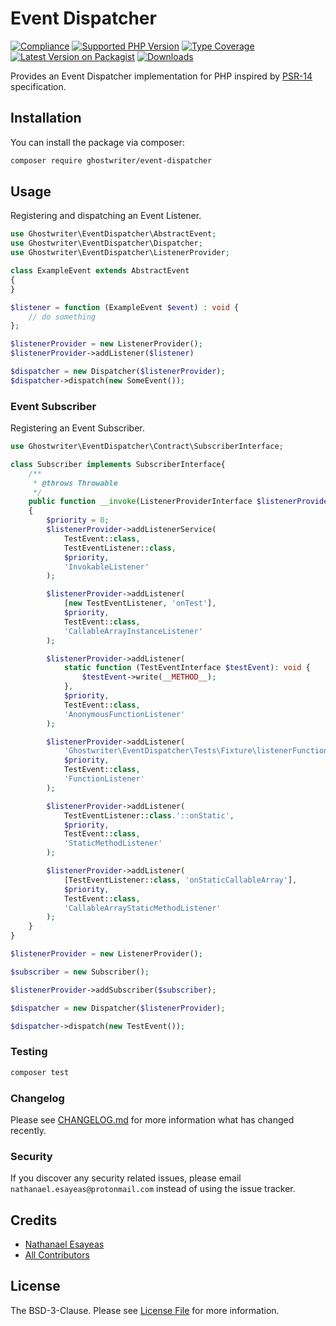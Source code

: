 # Event Dispatcher

[![Compliance](https://github.com/ghostwriter/event-dispatcher/actions/workflows/compliance.yml/badge.svg)](https://github.com/ghostwriter/event-dispatcher/actions/workflows/continuous-integration.yml)
[![Supported PHP Version](https://badgen.net/packagist/php/ghostwriter/event-dispatcher?color=8892bf)](https://www.php.net/supported-versions)
[![Type Coverage](https://shepherd.dev/github/ghostwriter/event-dispatcher/coverage.svg)](https://shepherd.dev/github/ghostwriter/event-dispatcher)
[![Latest Version on Packagist](https://badgen.net/packagist/v/ghostwriter/event-dispatcher)](https://packagist.org/packages/ghostwriter/event-dispatcher)
[![Downloads](https://badgen.net/packagist/dt/ghostwriter/event-dispatcher?color=blue)](https://packagist.org/packages/ghostwriter/event-dispatcher)

Provides an Event Dispatcher implementation for PHP inspired by [PSR-14](https://www.php-fig.org/psr/psr-14/) specification.

## Installation

You can install the package via composer:

``` bash
composer require ghostwriter/event-dispatcher
```

## Usage

Registering and dispatching an Event Listener.

```php
use Ghostwriter\EventDispatcher\AbstractEvent;
use Ghostwriter\EventDispatcher\Dispatcher;
use Ghostwriter\EventDispatcher\ListenerProvider;

class ExampleEvent extends AbstractEvent
{
}

$listener = function (ExampleEvent $event) : void {
    // do something
};

$listenerProvider = new ListenerProvider();
$listenerProvider->addListener($listener)

$dispatcher = new Dispatcher($listenerProvider);
$dispatcher->dispatch(new SomeEvent());
```

### Event Subscriber

Registering an Event Subscriber.

```php
use Ghostwriter\EventDispatcher\Contract\SubscriberInterface;

class Subscriber implements SubscriberInterface{
    /**
     * @throws Throwable
     */
    public function __invoke(ListenerProviderInterface $listenerProvider): void
    {
        $priority = 0;
        $listenerProvider->addListenerService(
            TestEvent::class,
            TestEventListener::class,
            $priority,
            'InvokableListener'
        );

        $listenerProvider->addListener(
            [new TestEventListener, 'onTest'],
            $priority,
            TestEvent::class,
            'CallableArrayInstanceListener'
        );

        $listenerProvider->addListener(
            static function (TestEventInterface $testEvent): void {
                $testEvent->write(__METHOD__);
            },
            $priority,
            TestEvent::class,
            'AnonymousFunctionListener'
        );

        $listenerProvider->addListener(
            'Ghostwriter\EventDispatcher\Tests\Fixture\listenerFunction',
            $priority,
            TestEvent::class,
            'FunctionListener'
        );

        $listenerProvider->addListener(
            TestEventListener::class.'::onStatic',
            $priority,
            TestEvent::class,
            'StaticMethodListener'
        );

        $listenerProvider->addListener(
            [TestEventListener::class, 'onStaticCallableArray'],
            $priority,
            TestEvent::class,
            'CallableArrayStaticMethodListener'
        );
    }
}

$listenerProvider = new ListenerProvider();

$subscriber = new Subscriber();

$listenerProvider->addSubscriber($subscriber);

$dispatcher = new Dispatcher($listenerProvider);

$dispatcher->dispatch(new TestEvent());
```

### Testing

``` bash
composer test
```

### Changelog

Please see [CHANGELOG.md](./CHANGELOG.md) for more information what has changed recently.

### Security

If you discover any security related issues, please email `nathanael.esayeas@protonmail.com` instead of using the issue tracker.

## Credits

- [Nathanael Esayeas](https://github.com/ghostwriter)
- [All Contributors](https://github.com/ghostwriter/event-dispatcher/contributors)

## License

The BSD-3-Clause. Please see [License File](./LICENSE) for more information.
